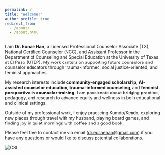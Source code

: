 ```yaml
---
permalink: /
title: "Welcome!"
author_profile: true
redirect_from: 
  - /about/
  - /about.html
---
```


I am **Dr. Eunae Han**, a Licensed Professional Counselor Associate (TX), National Certified Counselor (NCC), and Assistant Professor in the Department of Counseling and Special Education at the University of Texas at El Paso (UTEP). My work centers on supporting future counselors and counselor educators through trauma-informed, social justice-oriented, and feminist approaches.

My research interests include **community-engaged scholarship**, **AI-assisted counselor education**, **trauma-informed counseling**, and **feminist perspective in counselor training**. I am passionate about bridging practice, pedagogy, and research to advance equity and wellness in both educational and clinical settings.  

Outside of my professional work, I enjoy practicing Kumdo/Kendo, exploring new places through travel with my husband, playing board games, and finding joy in quiet mornings with coffee and a good book.

Please feel free to contact me via email (<span style="color:#0055A4">dr.eunaehan@gmail.com</span>) if you have any questions or would like to discuss potential collaborations.

![CSI](https://github.com/user-attachments/assets/8d9e0882-0d4e-4136-8546-e4972c0b74dc)  
